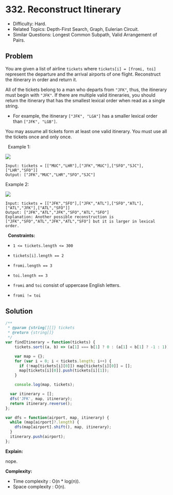 # 332. Reconstruct Itinerary

- Difficulty: Hard.
- Related Topics: Depth-First Search, Graph, Eulerian Circuit.
- Similar Questions: Longest Common Subpath, Valid Arrangement of Pairs.

## Problem

You are given a list of airline `tickets` where `tickets[i] = [fromi, toi]` represent the departure and the arrival airports of one flight. Reconstruct the itinerary in order and return it.

All of the tickets belong to a man who departs from `"JFK"`, thus, the itinerary must begin with `"JFK"`. If there are multiple valid itineraries, you should return the itinerary that has the smallest lexical order when read as a single string.


	
- For example, the itinerary `["JFK", "LGA"]` has a smaller lexical order than `["JFK", "LGB"]`.


You may assume all tickets form at least one valid itinerary. You must use all the tickets once and only once.

 
Example 1:

![](https://assets.leetcode.com/uploads/2021/03/14/itinerary1-graph.jpg)

```
Input: tickets = [["MUC","LHR"],["JFK","MUC"],["SFO","SJC"],["LHR","SFO"]]
Output: ["JFK","MUC","LHR","SFO","SJC"]
```

Example 2:

![](https://assets.leetcode.com/uploads/2021/03/14/itinerary2-graph.jpg)

```
Input: tickets = [["JFK","SFO"],["JFK","ATL"],["SFO","ATL"],["ATL","JFK"],["ATL","SFO"]]
Output: ["JFK","ATL","JFK","SFO","ATL","SFO"]
Explanation: Another possible reconstruction is ["JFK","SFO","ATL","JFK","ATL","SFO"] but it is larger in lexical order.
```

 
**Constraints:**


	
- `1 <= tickets.length <= 300`
	
- `tickets[i].length == 2`
	
- `fromi.length == 3`
	
- `toi.length == 3`
	
- `fromi` and `toi` consist of uppercase English letters.
	
- `fromi != toi`



## Solution

```javascript
/**
 * @param {string[][]} tickets
 * @return {string[]}
 */
var findItinerary = function(tickets) {
    tickets.sort((a, b) => (a[1] === b[1] ? 0 : (a[1] < b[1] ? -1 : 1)));

    var map = {};
    for (var i = 0; i < tickets.length; i++) {
      if (!map[tickets[i][0]]) map[tickets[i][0]] = [];
      map[tickets[i][0]].push(tickets[i][1]);
    }

    console.log(map, tickets);

  var itinerary = [];
  dfs('JFK', map, itinerary);
  return itinerary.reverse();
};

var dfs = function(airport, map, itinerary) {
  while (map[airport]?.length) {
    dfs(map[airport].shift(), map, itinerary);
  }
  itinerary.push(airport);
};
```

**Explain:**

nope.

**Complexity:**

* Time complexity : O(n * log(n)).
* Space complexity : O(n).
